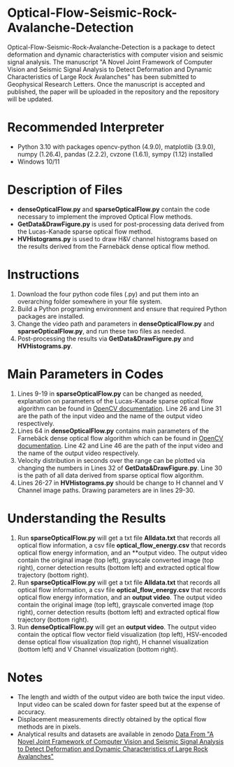 # Optical-Flow-Seismic-Rock-Avalanche-Detection
Optical-Flow-Seismic-Rock-Avalanche-Detection is a package to detect deformation and dynamic characteristics with computer vision and seismic signal analysis. The manuscript "A Novel Joint Framework of Computer Vision and Seismic Signal Analysis to Detect Deformation and Dynamic Characteristics of Large Rock Avalanches" has been submitted to Geophysical Research Letters. Once the manuscript is accepted and published, the paper will be uploaded in the repository and the repository will be updated.
# Recommended Interpreter
* Python 3.10 with packages opencv-python (4.9.0), matplotlib (3.9.0), numpy (1.26.4), pandas (2.2.2), cvzone (1.6.1), sympy (1.12) installed
* Windows 10/11
# Description of Files
* **denseOpticalFlow.py** and **sparseOpticalFlow.py** contain the code necessary to implement the improved Optical Flow methods.
* **GetData&DrawFigure.py** is used for post-processing data derived from the Lucas-Kanade sparse optical flow method.
* **HVHistograms.py** is used to draw H&V channel histograms based on the results derived from the Farnebäck dense optical flow method.
# Instructions
1. Download the four python code files (.py) and put them into an overarching folder somewhere in your file system.
2. Build a Python programing environment and ensure that required Python packages are installed.
3. Change the video path and parameters in **denseOpticalFlow.py** and **sparseOpticalFlow.py**, and run these two files as needed.
4. Post-processing the results via **GetData&DrawFigure.py** and **HVHistograms.py**.
# Main Parameters in Codes
1. Lines 9-19 in **sparseOpticalFlow.py** can be changed as needed, explanation on parameters of the Lucas-Kanade sparse optical flow algorithm can be found in [OpenCV documentation](https://docs.opencv.org/4.9.0/dc/d6b/group__video__track.html). Line 26 and Line 31 are the path of the input video and the name of the output video respectively.
2. Lines 64 in **denseOpticalFlow.py** contains main parameters of the Farnebäck dense optical flow algorithm which can be found in [OpenCV documentation](https://docs.opencv.org/4.9.0/dc/d6b/group__video__track.html). Line 42 and Line 46 are the path of the input video and the name of the output video respectively.
3. Velocity distribution in seconds over the range can be plotted via changing the numbers in Lines 32 of **GetData&DrawFigure.py**. Line 30 is the path of all data derived from sparse optical flow algorithm.
4. Lines 26-27 in **HVHistograms.py** should be change to H channel and V Channel image paths. Drawing parameters are in lines 29-30.
# Understanding the Results
1. Run **sparseOpticalFlow.py** will get a txt file **Alldata.txt** that records all optical flow information, a csv file **optical_flow_energy.csv** that records optical flow energy information, and an **output video. The output video contain the original image (top left), grayscale converted image (top right), corner detection results (bottom left) and extracted optical flow trajectory (bottom right).
1. Run **sparseOpticalFlow.py** will get a txt file **Alldata.txt** that records all optical flow information, a csv file **optical_flow_energy.csv** that records optical flow energy information, and an **output video**. The output video contain the original image (top left), grayscale converted image (top right), corner detection results (bottom left) and extracted optical flow trajectory (bottom right).
2. Run **denseOpticalFlow.py** will get an **output video**. The output video contain the optical flow vector field visualization (top left), HSV-encoded dense optical flow visualization (top right), H channel visualization (bottom left) and V Channel visualization (bottom right).
# Notes
* The length and width of the output video are both twice the input video. Input video can be scaled down for faster speed but at the expense of accuracy.
* Displacement measurements directly obtained by the optical flow methods are in pixels.
* Analytical results and datasets are available in zenodo [Data From "A Novel Joint Framework of Computer Vision and Seismic Signal Analysis to Detect Deformation and Dynamic Characteristics of Large Rock Avalanches"](https://doi.org/10.5281/zenodo.15615140)
